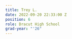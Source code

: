 ```yaml
---
title: Trey L.
date: 2022-09-20 22:33:00 Z
position: 6
role: Dracut High School
grad-year: "'26"
---
```


